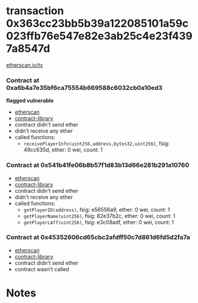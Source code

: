 # transaction 0x363cc23bb5b39a122085101a59c023ffb76e547e82e3ab25c4e23f4397a8547d

[etherscan.io/tx](https://etherscan.io/tx/0x363cc23bb5b39a122085101a59c023ffb76e547e82e3ab25c4e23f4397a8547d)


### Contract at 0xa6b4a7e35bf6ca75554b669588c6032cb0a10ed3

**flagged vulnerable**

* [etherscan](https://etherscan.io/address/0xa6b4a7e35bf6ca75554b669588c6032cb0a10ed3)
* [contract-library](https://contract-library.com/contracts/Ethereum/a6b4a7e35bf6ca75554b669588c6032cb0a10ed3)
* contract didn't send ether
* didn't receive any ether
* called functions:
    * `receivePlayerInfo(uint256,address,bytes32,uint256)`, fsig: 49cc635d, ether: 0 wei, count: 1


### Contract at 0x541b41fe06b8b57f1d83b13d66e281b291a10760

* [etherscan](https://etherscan.io/address/0x541b41fe06b8b57f1d83b13d66e281b291a10760)
* [contract-library](https://contract-library.com/contracts/Ethereum/541b41fe06b8b57f1d83b13d66e281b291a10760)
* contract didn't send ether
* didn't receive any ether
* called functions:
    * `getPlayerID(address)`, fsig: e56556a9, ether: 0 wei, count: 1
    * `getPlayerName(uint256)`, fsig: 82e37b2c, ether: 0 wei, count: 1
    * `getPlayerLAff(uint256)`, fsig: e3c08adf, ether: 0 wei, count: 1


### Contract at 0x45352606cd65cbc2afdff50c7d861d6fd5d2fa7a

* [etherscan](https://etherscan.io/address/0x45352606cd65cbc2afdff50c7d861d6fd5d2fa7a)
* [contract-library](https://contract-library.com/contracts/Ethereum/45352606cd65cbc2afdff50c7d861d6fd5d2fa7a)
* contract didn't send ether
* contract wasn't called

# Notes

